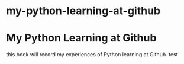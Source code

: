 # my-python-learning-at-github
My Python Learning at Github
=======

this book will record my experiences of Python learning at Github.
test